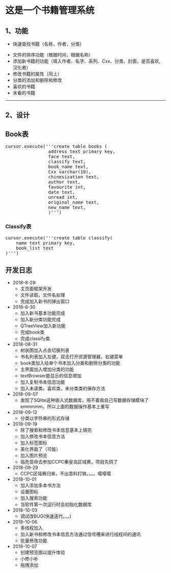 # 这是一个书籍管理系统

## 1、功能

* 快速查找书籍（名称，作者，分类）

<!-- * 文件夹式的界面（列表式，图标式） -->

* 文件的排序功能（根据时间，根据名称）
* 添加新书籍的功能（填入作者、名字、系列、Cxx、分类、封面，是否喜欢, 汉化者）
* 修改书籍的属性（同上）
* 分类的添加和删除和修改
* 喜欢的书籍
* 未看的书籍

****

## 2、设计

## Book表

<pre>
cursor.execute('''create table books (
                address text primary key,
                face text,
                classify text,
                book_name text,
                Cxx varchar(10),
                chinesization text,
                author text,
                favourite int,
                date text,
                unread int,
                original_name text,
                new_name text,
                )''')
</pre>

### Classify表

<pre>
cursor.execute('''create table classify(
    name text primary key,
    book_list text
)''')
</pre>

## 开发日志

* 2018-8-29:
  * 主页面框架开发
  * 文件读取，文件名处理
  * 完成加入新书的弹出窗口
* 2018-8-30
  * 加入新书基本功能完成
  * 加入新分类功能完成
  * QTreeView加入新功能
  * 完成book类
  * 完成classify类
* 2018-08-31
  * 树状图加入点击切换列表
  * 书名列表加入左键，双击打开资源管理器，右键菜单
  * book类加入给单个书本加入分类和删除分类的功能
  * 主界面加入增加分类的功能
  * textBrowser能显示的信息增加
  * 加入复制书本信息功能
  * 加入未读类，喜欢类，未分类类的保存方法
* 2018-09-07
  * 发现了SQlite这种嵌入式数据库，用不着我自己写数据存储模块了emmmmm，所以上面的数据操作基本上重写
* 2018-09-12
  * 分类以字符串的形式存储
* 2018-09-19
  * 除了搜索和修改书本信息基本上搞完
  * 加入修改书本信息方法
  * 加入标签图标
  * 美化界面了（可能）
  * 加入图片预览
  * 临危受命去参加CCPC秦皇岛区域赛，项目先鸽了
* 2018-09-29
  * CCPC区域赛归来，不出意料打铁。。。。嘤嘤嘤
* 2018-10-01
  * 加入添加多本书方法
  * 设置图标
  * 加入搜索功能
  * 当软件第一次运行时会初始化数据库
* 2018-10-03
  * 调试改BUG(快速迭代。。。)
* 2018-10-06
  * 多线程加入
  * 加入新书和修改书本信息方法通过信号槽来进行线程间的通讯
  * 批量修改功能
* 2018-10-07
  * 创建预览图以提升体验
  * 小修小补
  * 拖拽添加

<!-- 
### 加载
* 读入全部作者名保存为列表
* 读入classify.json: dict
* 读入favourite.json: list
* 读入unread.json: list
* 读入books.json: dict
* 把分类显示到左侧栏
* 读取封面，把unread的书籍显示到内容区

### Book类部分功能设计
* add(self, book: dict)
    * 传入新书
    * 检查是否存在相同的书
    * 检查是否有类似的书名，显示类似的书名
    * 在总books: dict加入新书
    * 保存books.json
    * 返回是否喜欢，分类
* remove(self, address: str)
    * 检查是否已经存在
    * 删除book信息
    * 保存books.json
    * 返回分类
* modify(self, book:dict)
    * 检查是否存在书
    * 更改books:dict内地信息
    * 保存books.json
    * 返回是否喜欢, 分类
### Classify类功能部分设计
* add(self, classify_name: str)
    * 检查是否已经存在分类
    * 把分类加入list
    * 保存classify.json
* remove(self, classift_name: str)
    * 检查是否存在当前分类
    * 删除list内当前分类
    * 保存classify.json
    * 返回当前分类下的所有书籍
### 彻底删除书籍信息
* def deleteBook(book_address: str)
    * 判断此书是否存在
    * 删除book_class内的书
    * 返回当前书的dict
    * 删除unread_all表内该书，保存
    * 删除favourite表内该书，保存
    * 删除对应分类下该书，保存
    * 显示结果于textBrowser

 -->